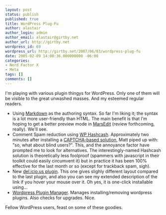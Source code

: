 ```yaml
---
layout: post
status: publish
published: true
title: WordPress Plug-Fu
author: alastair
author_login: admin
author_email: alastair@girtby.net
author_url: http://girtby.net
wordpress_id: 69
wordpress_url: http://girtby.net/2007/06/03/wordpress-plug-fu
date: 2005-02-09 14:08:36.000000000 -06:00
categories:
- Nerd Factor X
- Meta
tags: []
comments: []
---
```

I'm playing with various plugin thingys for WordPress. Only one of them will be visible to the great unwashed masses. And my esteemed regular readers.

- Using [Markdown](http://daringfireball.net/projects/markdown) as the authoring syntax. So far I'm liking it; the syntax is a lot more user-friendly than HTML. The main benefit is that I'm hoping to get a better preview mode in [MarsEdit](http://ranchero.com/marsedit/) (review forthcoming, really). We'll see.
- Comment Spam reduction using [WP Hashcash](http://elliottback.com/wp/archives/2004/11/29/spam-stopgap-extreme/). Approximately two minutes after installing a [CAPTCHA-based solution](/archives/2004/12/05/captcha/), Matt piped up with: "so, what about blind users?". This, and the annoyance factor have prompted me to look for alternatives. The interestingly-named Hashcash solution is theoretically less foolproof (spammers with javascript in their toolkit could easily circumvent it) but in practice it has been 100% effective for the last month or so (except for trackback spam, sigh).
- New [del.icio.us plugin](http://www.w-a-s-a-b-i.com/archives/2004/10/15/delisious-cached/). This one gives slighly different layout compared to the last plugin, and also you can see my extended description of the link if you hover your mouse over it. Oh yes, it is one-click installable using...
- [Wordpress Plugin Manager](http://unknowngenius.com/wp-plugins/). Manages installing/removing wordpress plugins. Also checks for upgrades. Nice.

Fellow WordPress users, feast on some of these goodies.
